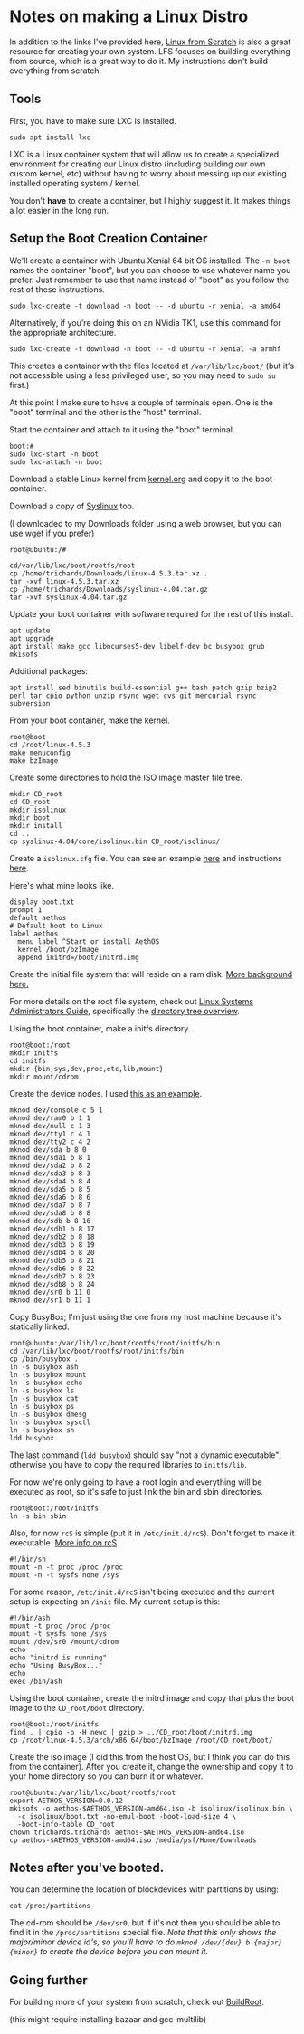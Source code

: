 # Notes on making a Linux Distro

In addition to the links I've provided here, [Linux from Scratch](http://www.linuxfromscratch.org/index.html) is also a great resource for creating your own system.  LFS focuses on building everything from source, which is a great way to do it.  My instructions don't build everything from scratch.

## Tools

First, you have to make sure LXC is installed.
```
sudo apt install lxc
```

LXC is a Linux container system that will allow us to create a specialized environment for creating our Linux distro (including building our own custom kernel, etc) without having to worry about messing up our existing installed operating system / kernel.

You don't **have** to create a container, but I highly suggest it.  It makes things a lot easier in the long run.

## Setup the Boot Creation Container

We'll create a container with Ubuntu Xenial 64 bit OS installed.  The `-n boot` names the container "boot", but you can choose to use whatever name you prefer.  Just remember to use that name instead of "boot" as you follow the rest of these instructions.

```
sudo lxc-create -t download -n boot -- -d ubuntu -r xenial -a amd64
```

Alternatively, if you're doing this on an NVidia TK1, use this command for the appropriate architecture.
```
sudo lxc-create -t download -n boot -- -d ubuntu -r xenial -a armhf
```

This creates a container with the files located at `/var/lib/lxc/boot/` (but it's not accessible using a less privileged user, so you may need to `sudo su` first.)

At this point I make sure to have a couple of terminals open.  One is the "boot" terminal and the other is the "host" terminal.

Start the container and attach to it using the "boot" terminal.

```
boot:#
sudo lxc-start -n boot
sudo lxc-attach -n boot
```

Download a stable Linux kernel from [kernel.org](http://kernel.org) and copy it to the boot container.

Download a copy of [Syslinux](http://www.syslinux.org/wiki/index.php?title=Download) too.

(I downloaded to my Downloads folder using a web browser, but you can use wget if you prefer)

```
root@ubuntu:/#

cd/var/lib/lxc/boot/rootfs/root
cp /home/trichards/Downloads/linux-4.5.3.tar.xz .
tar -xvf linux-4.5.3.tar.xz
cp /home/trichards/Downloads/syslinux-4.04.tar.gz
tar -xvf syslinux-4.04.tar.gz
```

Update your boot container with software required for the rest of this install.
```
apt update
apt upgrade
apt install make gcc libncurses5-dev libelf-dev bc busybox grub mkisofs
```

Additional packages:

```
apt install sed binutils build-essential g++ bash patch gzip bzip2 perl tar cpio python unzip rsync wget cvs git mercurial rsync subversion
```


From your boot container, make the kernel.

```
root@boot
cd /root/linux-4.5.3
make menuconfig
make bzImage
```

Create some directories to hold the ISO image master file tree.

```
mkdir CD_root
cd CD_root
mkdir isolinux
mkdir boot
mkdir install
cd ..
cp syslinux-4.04/core/isolinux.bin CD_root/isolinux/
```

Create a `isolinux.cfg` file.  You can see an example [here](http://www.syslinux.org/wiki/index.php?title=Isolinux.cfg) and instructions [here](http://www.syslinux.org/wiki/index.php?title=Config).

Here's what mine looks like.

```
display boot.txt
prompt 1
default aethos
# Default boot to Linux
label aethos
  menu label ^Start or install AethOS
  kernel /boot/bzImage
  append initrd=/boot/initrd.img
```

Create the initial file system that will reside on a ram disk.
[More background here.](http://www.thewireframecommunity.com/node/14)

For more details on the root file system, check out [Linux Systems Administrators Guide](http://www.tldp.org/LDP/sag/html/), specifically the [directory tree overview](http://www.tldp.org/LDP/sag/html/dir-tree-overview.html).

Using the boot container, make a initfs directory.
```
root@boot:/root
mkdir initfs
cd initfs
mkdir {bin,sys,dev,proc,etc,lib,mount}
mkdir mount/cdrom
```

Create the device nodes. I used [this as an  example](https://lennartb.home.xs4all.nl/installdisk/node8.html).

```
mknod dev/console c 5 1
mknod dev/ram0 b 1 1
mknod dev/null c 1 3
mknod dev/tty1 c 4 1
mknod dev/tty2 c 4 2
mknod dev/sda b 8 0
mknod dev/sda1 b 8 1
mknod dev/sda2 b 8 2
mknod dev/sda3 b 8 3
mknod dev/sda4 b 8 4
mknod dev/sda5 b 8 5
mknod dev/sda6 b 8 6
mknod dev/sda7 b 8 7
mknod dev/sda8 b 8 8
mknod dev/sdb b 8 16
mknod dev/sdb1 b 8 17
mknod dev/sdb2 b 8 18
mknod dev/sdb3 b 8 19
mknod dev/sdb4 b 8 20
mknod dev/sdb5 b 8 21
mknod dev/sdb6 b 8 22
mknod dev/sdb7 b 8 23
mknod dev/sdb8 b 8 24
mknod dev/sr0 b 11 0
mknod dev/sr1 b 11 1
```

Copy BusyBox; I'm just using the one from my host machine because it's statically linked.
```
root@ubuntu:/var/lib/lxc/boot/rootfs/root/initfs/bin
cd /var/lib/lxc/boot/rootfs/root/initfs/bin
cp /bin/busybox .
ln -s busybox ash
ln -s busybox mount
ln -s busybox echo
ln -s busybox ls
ln -s busybox cat
ln -s busybox ps
ln -s busybox dmesg
ln -s busybox sysctl
ln -s busybox sh
ldd busybox
```

The last command (`ldd busybox`) should say "not a dynamic executable"; otherwise you have to copy the required libraries to `initfs/lib`.

For now we're only going to have a root login and everything will be executed as root, so it's safe to just link the bin and sbin directories.
```
root@boot:/root/initfs
ln -s bin sbin
```

Also, for now `rcS` is simple (put it in `/etc/init.d/rcS`).  Don't forget to make it executable.  [More info on rcS](http://unix.stackexchange.com/questions/56075/why-is-rcs-required-after-file-system-is-mounted-by-the-kernel)

```
#!/bin/sh
mount -n -t proc /proc /proc
mount -n -t sysfs none /sys
```

For some reason, `/etc/init.d/rcS` isn't being executed and the current setup is expecting an `/init` file.  My current setup is this:
```
#!/bin/ash
mount -t proc /proc /proc
mount -t sysfs none /sys
mount /dev/sr0 /mount/cdrom
echo
echo "initrd is running"
echo "Using BusyBox..."
echo
exec /bin/ash
```

Using the boot container, create the initrd image and copy that plus the boot image to the `CD_root/boot` directory.

```
root@boot:/root/initfs
find . | cpio -o -H newc | gzip > ../CD_root/boot/initrd.img
cp /root/linux-4.5.3/arch/x86_64/boot/bzImage /root/CD_root/boot/
```

Create the iso image (I did this from the host OS, but I think you can do this from the container).  After you create it, change the ownership and copy it to your home directory so you can burn it or whatever.

```
root@ubuntu:/var/lib/lxc/boot/rootfs/root
export AETHOS_VERSION=0.0.12
mkisofs -o aethos-$AETHOS_VERSION-amd64.iso -b isolinux/isolinux.bin \
  -c isolinux/boot.txt -no-emul-boot -boot-load-size 4 \
  -boot-info-table CD_root
chown trichards.trichards aethos-$AETHOS_VERSION-amd64.iso
cp aethos-$AETHOS_VERSION-amd64.iso /media/psf/Home/Downloads
```

## Notes after you've booted.

You can determine the location of blockdevices with partitions by using:
```
cat /proc/partitions
```

The cd-rom should be `/dev/sr0`, but if it's not then you should be able to find it in the `/proc/partitions` special file.  *Note that this only shows the major/minor device id's, so you'll have to do `mknod /dev/{dev} b {major} {minor}` to create the device before you can mount it.*

## Going further
For building more of your system from scratch, check out [BuildRoot](https://buildroot.org/download.html).

(this might require installing bazaar and gcc-multilib)
